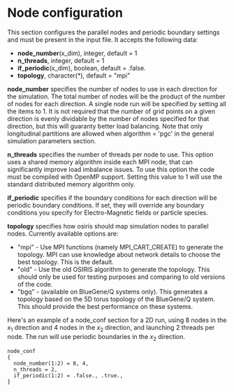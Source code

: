 # Node configuration

This section configures the parallel nodes and periodic boundary
settings and must be present in the input file. It accepts the following
data:

- **node_number**(x_dim), integer, default = 1
- **n_threads**, integer, default = 1
- **if_periodic**(x_dim), boolean, default = .false.
- **topology**, character(\*), default = "mpi"

**node_number** specifies the number of nodes to use in each direction
for the simulation. The total number of nodes will be the product of the
number of nodes for each direction. A single node run will be specified
by setting all the items to 1. It is not required that the number of
grid points on a given direction is evenly dividable by the number of
nodes specified for that direction, but this will guaranty better load
balancing. Note that only longitudinal partitions are allowed when
algorithm = 'pgc' in the general simulation parameters section.

**n_threads** specifies the number of threads per node to use. This
option uses a shared memory algorithm inside each MPI node, that can
significantly improve load imbalance issues. To use this option the code
must be compiled with OpenMP support. Setting this value to 1 will use
the standard distributed memory algorithm only.

**if_periodic** specifies if the boundary conditions for each direction
will be periodic boundary conditions. If set, they will override any
boundary conditions you specify for Electro-Magnetic fields or particle
species.

**topology** specifies how osiris should map simulation nodes to
parallel nodes. Currently available options are:

- "mpi" - Use MPI functions (namely MPI_CART_CREATE) to generate the
  topology. MPI can use knowledge about network details to choose the
  best topology. This is the default.
- "old" - Use the old OSIRIS algorithm to generate the topology. This
  should only be used for testing purposes and comparing to old versions
  of the code.
- "bgq" - (available on BlueGene/Q systems only). This generates a
  topology based on the 5D torus topology of the BlueGene/Q system. This
  should provide the best performance on these systems.

Here's an example of a node_conf section for a 2D run, using 8 nodes in
the $x_1$ direction and 4 nodes in the $x_2$ direction,
and launching 2 threads per node. The run will use periodic boundaries
in the $x_2$ direction.

```text
node_conf 
{
  node_number(1:2) = 8, 4,
  n_threads = 2,
  if_periodic(1:2) = .false., .true.,
}
```
